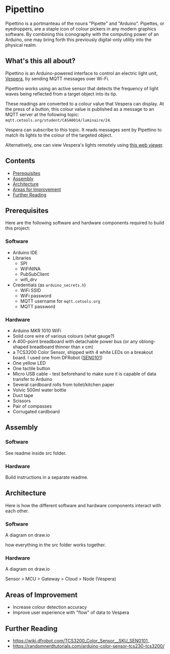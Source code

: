 # Pipettino
Pipettino is a portmanteau of the nouns "Pipette" and "Arduino". Pipettes, or eyedroppers, are a staple icon of colour pickers in any modern graphics software.
By combining this iconography with the computing power of an Arduino, one may bring forth this previously digital-only utility into the physical realm.

## What's this all about?
Pipettino is an Arduino-powered interface to control an electric light unit, [Vespera](https://github.com/ucl-casa-ce/casa0014/tree/main/vespera), by sending MQTT messages over Wi-Fi.

Pipettino works using an active sensor that detects the frequency of light waves being reflected from a target object into its tip. 

These readings are converted to a colour value that Vespera can display. At the press of a button, this colour value is published as a message to an MQTT server at the following topic: `mqtt.cetools.org/student/CASA0014/luminaire/24`. 

Vespera can subscribe to this topic. It reads messages sent by Pipettino to match its lights to the colour of the targeted object.

Alternatively, one can view Vespera's lights remotely using [this web viewer](https://www.iot.io/projects/lumi/).

<!-- Upload photos inside /docs/ directory! -->

<!-- <p align="center">
    <img src="/docs/pip-beta.jpg" alt="Near-complete build of 'Pipettino' interface for the Vespera light display" width="500"/>
</p> -->

## Contents
- [Prerequisites](#prerequisites)
- [Assembly](#assembly)
- [Architecture](#architecture)
- [Areas for Improvement](#areas-for-improvement)
- [Further Reading](#further-reading)

## Prerequisites
Here are the following software and hardware components required to build this project:
### Software
<!-- Get a proper dump from json file using arduinoCLI -->
- Arduino IDE
- Libraries
    - SPI
    - WiFiNINA
    - PubSubClient
    - wifi_drv
- Credentials (as `arduino_secrets.h`)
    - WiFi SSID
    - WiFi password
    - MQTT username for `mqtt.cetools.org`
    - MQTT password 
### Hardware
<!-- Review after build complete -->
- Arduino MKR 1010 WiFi
- Solid core wire of various colours (what gauge?)
- A 400-point breadboard with detachable power bus (or any oblong-shaped breadboard thinner than x cm)
- a TCS3200 Color Sensor, shipped with 4 white LEDs on a breakout board. I used one from DFRobot ([SEN0101](https://wiki.dfrobot.com/TCS3200_Color_Sensor__SKU_SEN0101_))
- One yellow LED
- One tactile button
- Micro USB cable - test beforehand to make sure it is capable of data transfer to Arduino
- Several cardboard rolls from toilet/kitchen paper
- Volvic 500ml water bottle
- Duct tape
- Scissors
- Pair of compasses
- Corrugated cardboard

## Assembly
<!-- Not started -->
### Software
See readme inside src folder.
### Hardware
Build instructions in a separate readme.

## Architecture
<!-- Not started -->
Here is how the different software and hardware components interact with each other.
### Software
A diagram on draw.io

how everything in the src folder works together.
### Hardware
A diagram on draw.io

Sensor > MCU > Gateway > Cloud > Node (Vespera)

## Areas of Improvement
<!-- Elaborate -->
- Increase colour detection accuracy
- Improve user experience with "flow" of data to Vespera

## Further Reading
<!-- Review at later date -->
- https://wiki.dfrobot.com/TCS3200_Color_Sensor__SKU_SEN0101_
- https://randomnerdtutorials.com/arduino-color-sensor-tcs230-tcs3200/